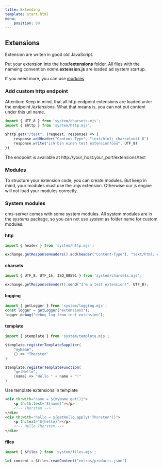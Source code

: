 ```yaml
---
title: Extending
template: start.html
menu: 
    position: 90
---
```


## Extensions
Extension are writen in good old JavaScript.

Put your extension into the _host_**/extensions** folder. 
All files with the nameing convention _name_**.extension.js** are loaded ad system startup.

If you need more, you can use [modules](/modules)

### Add custom http endpoint

Attention: Keep in mind, that all http endpoint extensions are loaded unter the endpoint _/extensions_.
What that means is, you can not put content under this url name.

```javascript
import { UTF_8 } from 'system/charsets.mjs';
import { $http } from 'system/http.mjs';

$http.get("/test", (request, response) => {
	response.addHeader("Content-Type", "text/html; charset=utf-8")
	response.write("ich bin einen test extension!öäü", UTF_8)
})
```

The endpoint is available at http://your_host:your_port/extensions/test

### Modules
To structure your extension code, you can create modules. 
But keep in mind, your modules must use the .mjs extension. 
Otherwise our js engine will not load your modules correctly.

### System modules
cms-server comes with some system modules.
All system modules are in the _systems_ package, so you can not use _system_ as folder name for custom modules.

#### http

```javascript
import { header } from 'system/http.mjs';

exchange.getResponseHeaders().add(header("Content-Type"), "text/html; charset=utf-8");
```

#### charsets

```javascript
import { UTF_8, UTF_16, ISO_88591 } from 'system/charsets.mjs';

exchange.getResponseSender().send("I'm a test extension!", UTF_8);
```

#### logging
```javascript
import { getLogger } from 'system/logging.mjs';
const logger = getLogger("extensions");
logger.debug("debug log from test extension");
```

#### template
```javascript
import { $template } from 'system/template.mjs';

$template.registerTemplateSupplier(
	"myName",
	() => "Thorsten"
)

$template.registerTemplateFunction(
	"getHello",
	(name) => "Hello " + name + "!"
)
```
Use template extensions in template
```html
<div th:with="name = ${myName.get()}">
	<p th:th:text="${name}"></p>
	<!-- Thorsten -->
</div>
<div th:with="hello = ${getHello.apply('Thorsten')}">
	<p th:text="${hello}"></p>
	<!-- Hello Thorsten -->
</div>
```

#### files
```javascript
import { $files } from 'system/files.mjs';

let content = $files.readContent("extras/products.json")
```